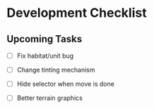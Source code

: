 # Development Checklist

## Upcoming Tasks
- [ ] Fix habitat/unit bug
- [ ] Change tinting mechanism
- [ ] Hide selector when move is done
- [ ] Better terrain graphics


